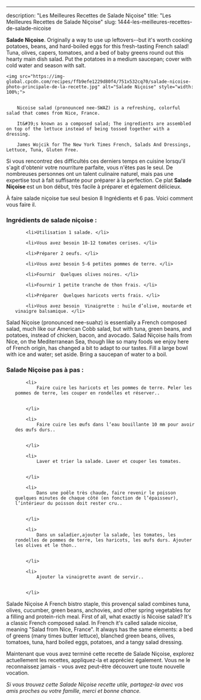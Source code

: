 ---
description: "Les Meilleures Recettes de Salade Niçoise"
title: "Les Meilleures Recettes de Salade Niçoise"
slug: 1444-les-meilleures-recettes-de-salade-nicoise

<p>
	<strong>Salade Niçoise</strong>. 
	Originally a way to use up leftovers--but it&#39;s worth cooking potatoes, beans, and hard-boiled eggs for this fresh-tasting French salad! Tuna, olives, capers, tomatoes, and a bed of baby greens round out this hearty main dish salad. Put the potatoes in a medium saucepan; cover with cold water and season with salt.
</p>
<p>
	
	<img src="https://img-global.cpcdn.com/recipes/ffb9efe1229d80f4/751x532cq70/salade-nicoise-photo-principale-de-la-recette.jpg" alt="Salade Niçoise" style="width: 100%;">
	
	
		Nicoise salad (pronounced nee-SWAZ) is a refreshing, colorful salad that comes from Nice, France.
	
		It&#39;s known as a composed salad; The ingredients are assembled on top of the lettuce instead of being tossed together with a dressing.
	
		James Wojcik for The New York Times French, Salads And Dressings, Lettuce, Tuna, Gluten Free.
	
</p>

Si vous rencontrez des difficultés ces derniers temps en cuisine lorsqu'il s'agit d'obtenir votre nourriture parfaite, vous n'êtes pas le seul. De nombreuses personnes ont un talent culinaire naturel, mais pas une expertise tout à fait suffisante pour préparer à la perfection. Ce plat <strong> Salade Niçoise </strong> est un bon début, très facile à préparer et également délicieux.

<!--inarticleads1-->

À faire salade niçoise tue seul besion 8 Ingrédients et 6 pas. Voici comment vous faire il.

<h3>Ingrédients de salade niçoise :</h3>

<ol>
	
		<li>Utilisation 1 salade. </li>
	
		<li>Vous avez besoin 10-12 tomates cerises. </li>
	
		<li>Préparer 2 oeufs. </li>
	
		<li>Vous avez besoin 5-6 petites pommes de terre. </li>
	
		<li>Fournir  Quelques olives noires. </li>
	
		<li>Fournir 1 petite tranche de thon frais. </li>
	
		<li>Préparer  Quelques haricots verts frais. </li>
	
		<li>Vous avez besoin  Vinaigrette : huile d’olive, moutarde et vinaigre balsamique. </li>
	
</ol>

Salad Niçoise (pronounced nee-suahz) is essentially a French composed salad, much like our American Cobb salad, but with tuna, green beans, and potatoes, instead of chicken, bacon, and avocado. Salad Niçoise hails from Nice, on the Mediterranean Sea, though like so many foods we enjoy here of French origin, has changed a bit to adapt to our tastes. Fill a large bowl with ice and water; set aside. Bring a saucepan of water to a boil. 

<!--inarticleads2-->

<h3>Salade Niçoise pas à pas :</h3>

<ol>
	
		<li>
			Faire cuire les haricots et les pommes de terre. Peler les pommes de terre, les couper en rondelles et réserver..
			
			
		</li>
	
		<li>
			Faire cuire les œufs dans l’eau bouillante 10 mm pour avoir des œufs durs..
			
			
		</li>
	
		<li>
			Laver et trier la salade. Laver et couper les tomates.
			
			
		</li>
	
		<li>
			Dans une poêle très chaude, faire revenir le poisson quelques minutes de chaque côté (en fonction de l’épaisseur), l’intérieur du poisson doit rester cru..
			
			
		</li>
	
		<li>
			Dans un saladier,ajouter la salade, les tomates, les rondelles de pommes de terre, les haricots, les œufs durs. Ajouter les olives et le thon..
			
			
		</li>
	
		<li>
			Ajouter la vinaigrette avant de servir..
			
			
		</li>
	
</ol>

Salade Niçoise A French bistro staple, this provençal salad combines tuna, olives, cucumber, green beans, anchovies, and other spring vegetables for a filling and protein-rich meal. First of all, what exactly is Nicoise salad? It&#39;s a classic French composed salad. In French it&#39;s called salade nicoise, meaning &#34;Salad from Nice, France&#34;. It always has the same elements: a bed of greens (many times butter lettuce), blanched green beans, olives, tomatoes, tuna, hard boiled eggs, potatoes, and a tangy salad dressing. 

<!--inarticleads1-->

<p>
Maintenant que vous avez terminé cette recette de Salade Niçoise, explorez actuellement les recettes, appliquez-la et appréciez également. Vous ne le reconnaissez jamais - vous avez peut-être découvert une toute nouvelle vocation.
</p>

<p>
<i>Si vous trouvez cette Salade Niçoise recette utile, partagez-la avec vos amis proches ou votre famille, merci et bonne chance.</i>
</p>
